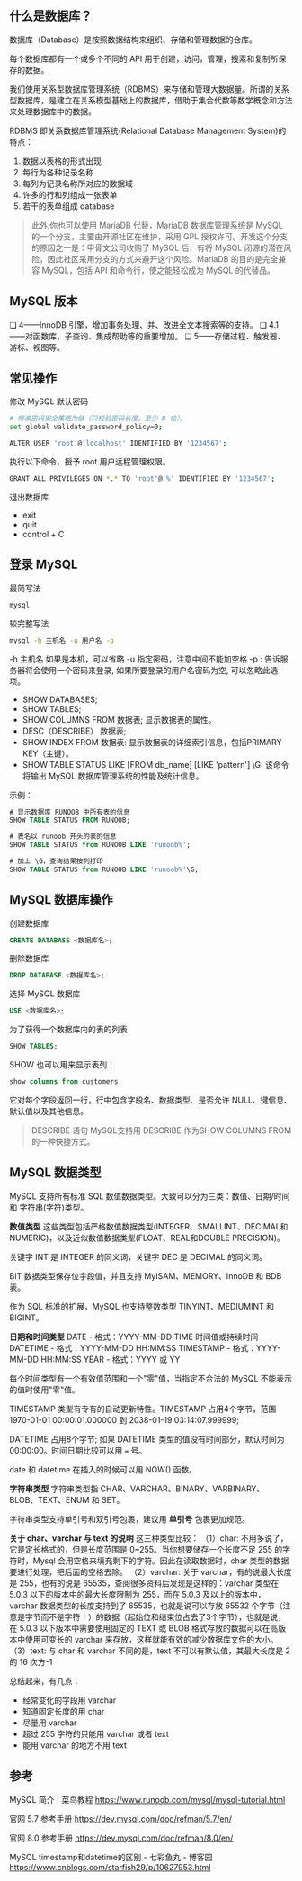 ## 什么是数据库？

数据库（Database）是按照数据结构来组织、存储和管理数据的仓库。

每个数据库都有一个或多个不同的 API 用于创建，访问，管理，搜索和复制所保存的数据。

我们使用关系型数据库管理系统（RDBMS）来存储和管理大数据量。所谓的关系型数据库，是建立在关系模型基础上的数据库，借助于集合代数等数学概念和方法来处理数据库中的数据。

RDBMS 即关系数据库管理系统(Relational Database Management System)的特点：

1. 数据以表格的形式出现
2. 每行为各种记录名称
3. 每列为记录名称所对应的数据域
4. 许多的行和列组成一张表单
5. 若干的表单组成 database

> 此外,你也可以使用 MariaDB 代替，MariaDB 数据库管理系统是 MySQL 的一个分支，主要由开源社区在维护，采用 GPL 授权许可。开发这个分支的原因之一是：甲骨文公司收购了 MySQL 后，有将 MySQL 闭源的潜在风险，因此社区采用分支的方式来避开这个风险。MariaDB 的目的是完全兼容 MySQL，包括 API 和命令行，使之能轻松成为 MySQL 的代替品。

## MySQL 版本

❑ 4——InnoDB 引擎，增加事务处理、并、改进全文本搜索等的支持。
❑ 4.1——对函数库、子查询、集成帮助等的重要增加。
❑ 5——存储过程、触发器、游标、视图等。

## 常见操作

修改 MySQL 默认密码

```bash
# 修改密码安全策略为低（只校验密码长度，至少 8 位）。
set global validate_password_policy=0;

ALTER USER 'root'@'localhost' IDENTIFIED BY '1234567';
```

执行以下命令，授予 root 用户远程管理权限。

```bash
GRANT ALL PRIVILEGES ON *.* TO 'root'@'%' IDENTIFIED BY '1234567';
```

退出数据库

* exit
* quit
* control + C

## 登录 MySQL

最简写法

```bash
mysql
```

较完整写法

```sh
mysql -h 主机名 -u 用户名 -p
```

-h 主机名 如果是本机，可以省略
-u 指定密码，注意中间不能加空格
-p : 告诉服务器将会使用一个密码来登录, 如果所要登录的用户名密码为空, 可以忽略此选项。

* SHOW DATABASES;
* SHOW TABLES;
* SHOW COLUMNS FROM 数据表; 显示数据表的属性。
* DESC（DESCRIBE） 数据表;
* SHOW INDEX FROM 数据表: 显示数据表的详细索引信息，包括PRIMARY KEY（主键）。
* SHOW TABLE STATUS LIKE [FROM db_name] [LIKE 'pattern'] \G:
该命令将输出 MySQL 数据库管理系统的性能及统计信息。

示例：

```sql
# 显示数据库 RUNOOB 中所有表的信息
SHOW TABLE STATUS FROM RUNOOB;

# 表名以 runoob 开头的表的信息
SHOW TABLE STATUS from RUNOOB LIKE 'runoob%';

# 加上 \G，查询结果按列打印
SHOW TABLE STATUS from RUNOOB LIKE 'runoob%'\G;
```

## MySQL 数据库操作

创建数据库

```sql
CREATE DATABASE <数据库名>;
```

删除数据库

```sql
DROP DATABASE <数据库名>;
```

选择 MySQL 数据库

```sql
USE <数据库名>;
```

为了获得一个数据库内的表的列表

```sql
SHOW TABLES;
```

SHOW 也可以用来显示表列：

```sql
show columns from customers;
```

它对每个字段返回一行，行中包含字段名、数据类型、是否允许 NULL、键信息、默认值以及其他信息。

> DESCRIBE 语句 MySQL支持用 DESCRIBE 作为SHOW COLUMNS FROM的一种快捷方式。

## MySQL 数据类型

MySQL 支持所有标准 SQL 数值数据类型。大致可以分为三类：数值、日期/时间 和 字符串(字符)类型。

**数值类型**
这些类型包括严格数值数据类型(INTEGER、SMALLINT、DECIMAL和NUMERIC)，以及近似数值数据类型(FLOAT、REAL和DOUBLE PRECISION)。

关键字 INT 是 INTEGER 的同义词，关键字 DEC 是 DECIMAL 的同义词。

BIT 数据类型保存位字段值，并且支持 MyISAM、MEMORY、InnoDB 和 BDB 表。

作为 SQL 标准的扩展，MySQL 也支持整数类型 TINYINT、MEDIUMINT 和 BIGINT。

**日期和时间类型**
DATE - 格式：YYYY-MM-DD
TIME 时间值或持续时间
DATETIME - 格式：YYYY-MM-DD HH:MM:SS
TIMESTAMP - 格式：YYYY-MM-DD HH:MM:SS
YEAR - 格式：YYYY 或 YY

每个时间类型有一个有效值范围和一个"零"值，当指定不合法的 MySQL 不能表示的值时使用"零"值。

TIMESTAMP 类型有专有的自动更新特性。TIMESTAMP 占用4个字节，范围 1970-01-01 00:00:01.000000 到 2038-01-19 03:14:07.999999;

DATETIME 占用8个字节; 如果 DATETIME 类型的值没有时间部分，默认时间为 00:00:00。时间日期比较可以用 `=` 号。

date 和 datetime 在插入的时候可以用 NOW() 函数。

**字符串类型**
字符串类型指 CHAR、VARCHAR、BINARY、VARBINARY、BLOB、TEXT、ENUM 和 SET。

字符串类型支持单引号和双引号包裹，建议用 **单引号** 包裹更加规范。

**关于 char、varchar 与 text 的说明**
这三种类型比较：
 （1）char:  不用多说了，它是定长格式的，但是长度范围是 0~255。当你想要储存一个长度不足 255 的字符时，Mysql 会用空格来填充剩下的字符。因此在读取数据时，char 类型的数据要进行处理，把后面的空格去除。
 （2）varchar:  关于 varchar，有的说最大长度是 255，也有的说是 65535，查阅很多资料后发现是这样的：varchar 类型在 5.0.3 以下的版本中的最大长度限制为 255，而在 5.0.3 及以上的版本中，varchar 数据类型的长度支持到了 65535，也就是说可以存放 65532 个字节（注意是字节而不是字符！）的数据（起始位和结束位占去了3个字节），也就是说，在 5.0.3 以下版本中需要使用固定的 TEXT 或 BLOB 格式存放的数据可以在高版本中使用可变长的 varchar 来存放，这样就能有效的减少数据库文件的大小。
 （3）text: 与 char 和 varchar 不同的是，text 不可以有默认值，其最大长度是 2 的 16 次方-1

总结起来，有几点：

* 经常变化的字段用 varchar
* 知道固定长度的用 char
* 尽量用 varchar
* 超过 255 字符的只能用 varchar 或者 text
* 能用 varchar 的地方不用 text

## 参考

MySQL 简介 | 菜鸟教程
<https://www.runoob.com/mysql/mysql-tutorial.html>

官网 5.7 参考手册
<https://dev.mysql.com/doc/refman/5.7/en/>

官网 8.0 参考手册
<https://dev.mysql.com/doc/refman/8.0/en/>

MySQL timestamp和datetime的区别 - 七彩鱼丸 - 博客园
<https://www.cnblogs.com/starfish29/p/10627953.html>
